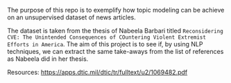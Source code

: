 The purpose of this repo is to exemplify how topic modeling can be achieve on an unsupervised dataset of news articles.

The dataset is taken from the thesis of Nabeela Barbari titled `Reconsidering CVE: The Unintended Consequences of COuntering Violent Extremist Efforts in America`. The aim of this project is to see if, by using NLP techniques, we can extract the same take-aways from the list of references as Nabeela did in her thesis.


Resources:
https://apps.dtic.mil/dtic/tr/fulltext/u2/1069482.pdf


